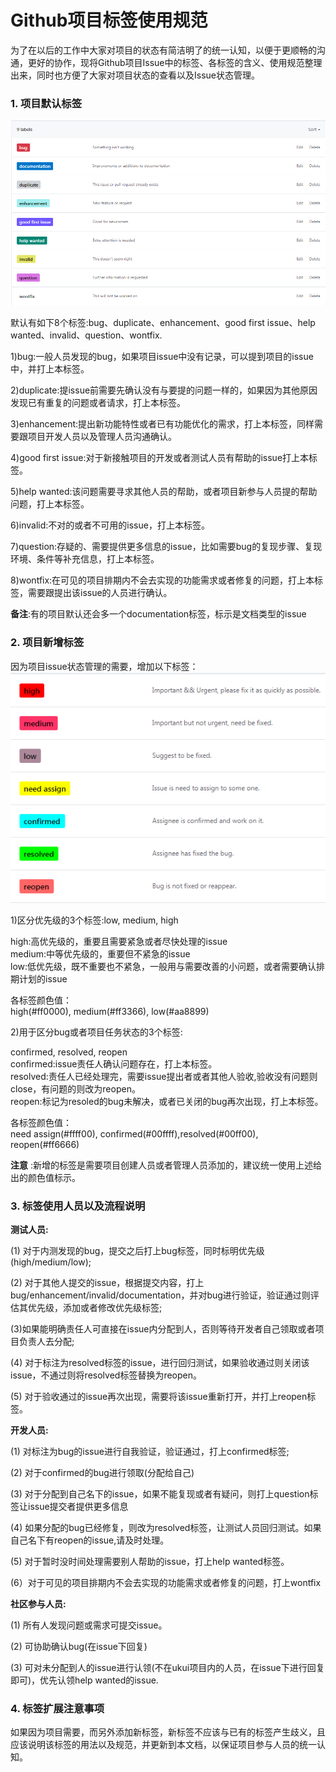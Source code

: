 # Github项目标签使用规范
  为了在以后的工作中大家对项目的状态有简洁明了的统一认知，以便于更顺畅的沟通，更好的协作，现将Github项目Issue中的标签、各标签的含义、使用规范整理出来，同时也方便了大家对项目状态的查看以及Issue状态管理。  

### 1. 项目默认标签  

 ![avatar](1.png)  
 
 默认有如下8个标签:bug、duplicate、enhancement、good first issue、help wanted、invalid、question、wontfix.  
  
  1)bug:一般人员发现的bug，如果项目issue中没有记录，可以提到项目的issue中，并打上本标签。  

  2)duplicate:提issue前需要先确认没有与要提的问题一样的，如果因为其他原因发现已有重复的问题或者请求，打上本标签。  
 
  3)enhancement:提出新功能特性或者已有功能优化的需求，打上本标签，同样需要跟项目开发人员以及管理人员沟通确认。  

  4)good first issue:对于新接触项目的开发或者测试人员有帮助的issue打上本标签。  

  5)help wanted:该问题需要寻求其他人员的帮助，或者项目新参与人员提的帮助问题，打上本标签。  

  6)invalid:不对的或者不可用的issue，打上本标签。  

  7)question:存疑的、需要提供更多信息的issue，比如需要bug的复现步骤、复现环境、条件等补充信息，打上本标签。  

  8)wontfix:在可见的项目排期内不会去实现的功能需求或者修复的问题，打上本标签，需要跟提出该issue的人员进行确认。  

  **备注**:有的项目默认还会多一个documentation标签，标示是文档类型的issue  
 
### 2. 项目新增标签  

  因为项目issue状态管理的需要，增加以下标签：  
  ![avatar](2.png)  

  1)区分优先级的3个标签:low, medium, high  

  high:高优先级的，重要且需要紧急或者尽快处理的issue  
  medium:中等优先级的，重要但不紧急的issue  
  low:低优先级，既不重要也不紧急，一般用与需要改善的小问题，或者需要确认排期计划的issue  
  
  各标签颜色值：  
    high(#ff0000), medium(#ff3366), low(#aa8899)  

  2)用于区分bug或者项目任务状态的3个标签:  

  confirmed, resolved, reopen  
  confirmed:issue责任人确认问题存在，打上本标签。  
  resolved:责任人已经处理完，需要issue提出者或者其他人验收,验收没有问题则close，有问题的则改为reopen。  
  reopen:标记为resoled的bug未解决，或者已关闭的bug再次出现，打上本标签。  

  各标签颜色值：  
   need assign(#ffff00), confirmed(#00ffff),resolved(#00ff00), reopen(#ff6666)  

**注意** :新增的标签是需要项目创建人员或者管理人员添加的，建议统一使用上述给出的颜色值标示。  
  
### 3. 标签使用人员以及流程说明  

**测试人员:**  

  (1) 对于内测发现的bug，提交之后打上bug标签，同时标明优先级(high/medium/low);  

  (2) 对于其他人提交的issue，根据提交内容，打上bug/enhancement/invalid/documentation，并对bug进行验证，验证通过则评估其优先级，添加或者修改优先级标签;  

  (3)如果能明确责任人可直接在issue内分配到人，否则等待开发者自己领取或者项目负责人去分配;  

  (4) 对于标注为resolved标签的issue，进行回归测试，如果验收通过则关闭该issue，不通过则将resolved标签替换为reopen。  

  (5) 对于验收通过的issue再次出现，需要将该issue重新打开，并打上reopen标签。  
  
**开发人员:**  

  (1) 对标注为bug的issue进行自我验证，验证通过，打上confirmed标签;  

  (2) 对于confirmed的bug进行领取(分配给自己)  

  (3) 对于分配到自己名下的issue，如果不能复现或者有疑问，则打上question标签让issue提交者提供更多信息  

  (4) 如果分配的bug已经修复，则改为resolved标签，让测试人员回归测试。如果自己名下有reopen的issue,请及时处理。  

  (5) 对于暂时没时间处理需要别人帮助的issue，打上help wanted标签。  

  (6）对于可见的项目排期内不会去实现的功能需求或者修复的问题，打上wontfix  

  
**社区参与人员:**  

  (1) 所有人发现问题或需求可提交issue。  

  (2) 可协助确认bug(在issue下回复)  

  (3) 可对未分配到人的issue进行认领(不在ukui项目内的人员，在issue下进行回复即可)，优先认领help wanted的issue.  


### 4. 标签扩展注意事项  

 如果因为项目需要，而另外添加新标签，新标签不应该与已有的标签产生歧义，且应该说明该标签的用法以及规范，并更新到本文档，以保证项目参与人员的统一认知。  
  
